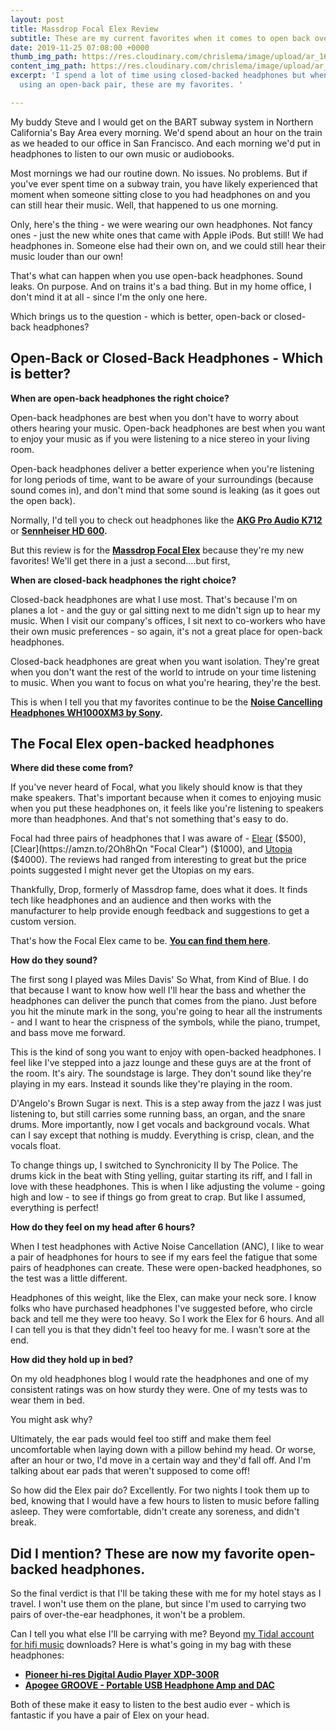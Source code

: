 ```yaml
---
layout: post
title: Massdrop Focal Elex Review
subtitle: These are my current favorites when it comes to open back over-the-ear headphones
date: 2019-11-25 07:08:00 +0000
thumb_img_path: https://res.cloudinary.com/chrislema/image/upload/ar_16:9,c_fill/c_scale,w_auto/c_limit,w_1000/v1574666039/FocalHeadphones2_uu1yls.jpg
content_img_path: https://res.cloudinary.com/chrislema/image/upload/ar_16:9,c_fill/c_scale,w_auto/c_limit,w_1000/v1574666049/FocalHeadphones_kbxicc.jpg
excerpt: 'I spend a lot of time using closed-backed headphones but when it comes to
  using an open-back pair, these are my favorites. '

---
```

My buddy Steve and I would get on the BART subway system in Northern California's Bay Area every morning. We'd spend about an hour on the train as we headed to our office in San Francisco. And each morning we'd put in headphones to listen to our own music or audiobooks.

Most mornings we had our routine down. No issues. No problems. But if you've ever spent time on a subway train, you have likely experienced that moment when someone sitting close to you had headphones on and you can still hear their music. Well, that happened to us one morning.

Only, here's the thing - we were wearing our own headphones. Not fancy ones - just the new white ones that came with Apple iPods. But still! We had headphones in. Someone else had their own on, and we could still hear their music louder than our own!

That's what can happen when you use open-back headphones. Sound leaks. On purpose. And on trains it's a bad thing. But in my home office, I don't mind it at all - since I'm the only one here.

Which brings us to the question - which is better, open-back or closed-back headphones?

## Open-Back or Closed-Back Headphones - Which is better?

**When are open-back headphones the right choice?**

Open-back headphones are best when you don't have to worry about others hearing your music. Open-back headphones are best when you want to enjoy your music as if you were listening to a nice stereo in your living room.

Open-back headphones deliver a better experience when you're listening for long periods of time, want to be aware of your surroundings (because sound comes in), and don't mind that some sound is leaking (as it goes out the open back).

Normally, I'd tell you to check out headphones like the [**AKG Pro Audio K712**](https://amzn.to/2Da6M0f "AKG Pro Audio K712") or [**Sennheiser HD 600**](https://amzn.to/2XNzIED "Sennheiser HD 600")**.**

But this review is for the [**Massdrop Focal Elex**](https://drop.com/buy/massdrop-x-focal-elex-headphones/ "Focal ") because they're my new favorites! We'll get there in a just a second....but first,

**When are closed-back headphones the right choice?**

Closed-back headphones are what I use most. That's because I'm on planes a lot - and the guy or gal sitting next to me didn't sign up to hear my music. When I visit our company's offices, I sit next to co-workers who have their own music preferences - so again, it's not a great place for open-back headphones.

Closed-back headphones are great when you want isolation. They're great when you don't want the rest of the world to intrude on your time listening to music. When you want to focus on what you're hearing, they're the best.

This is when I tell you that my favorites continue to be the [**Noise Cancelling Headphones WH1000XM3 by Sony**](https://amzn.to/2pOQJlt "Noise Cancelling Headphones WH1000XM3 by Sony")**.**

## The Focal Elex open-backed headphones

**Where did these come from?**

If you've never heard of Focal, what you likely should know is that they make speakers. That's important because when it comes to enjoying music when you put these headphones on, it feels like you're listening to speakers more than headphones. And that's not something that's easy to do.

Focal had three pairs of headphones that I was aware of - [Elear](https://amzn.to/35vqcJ2 "Focal Elear") ($500), [Clear](https://amzn.to/2Oh8hQn "Focal Clear") ($1000), and [Utopia](https://amzn.to/2riASff "Focal Utopia") ($4000). The reviews had ranged from interesting to great but the price points suggested I might never get the Utopias on my ears.

Thankfully, Drop, formerly of Massdrop fame, does what it does. It finds tech like headphones and an audience and then works with the manufacturer to help provide enough feedback and suggestions to get a custom version.

That's how the Focal Elex came to be. [**You can find them here**](https://drop.com/buy/massdrop-x-focal-elex-headphones "Focal Elex Headphones").

**How do they sound?**

The first song I played was Miles Davis' So What, from Kind of Blue. I do that because I want to know how well I'll hear the bass and whether the headphones can deliver the punch that comes from the piano. Just before you hit the minute mark in the song, you're going to hear all the instruments - and I want to hear the crispness of the symbols, while the piano, trumpet, and bass move me forward.

This is the kind of song you want to enjoy with open-backed headphones. I feel like I've stepped into a jazz lounge and these guys are at the front of the room. It's airy. The soundstage is large. They don't sound like they're playing in my ears. Instead it sounds like they're playing in the room.

D'Angelo's Brown Sugar is next. This is a step away from the jazz I was just listening to, but still carries some running bass, an organ, and the snare drums. More importantly, now I get vocals and background vocals. What can I say except that nothing is muddy. Everything is crisp, clean, and the vocals float.

To change things up, I switched to Synchronicity II by The Police. The drums kick in the beat with Sting yelling, guitar starting its riff, and I fall in love with these headphones. This is when I like adjusting the volume - going high and low - to see if things go from great to crap. But like I assumed, everything is perfect!

**How do they feel on my head after 6 hours?**

When I test headphones with Active Noise Cancellation (ANC), I like to wear a pair of headphones for hours to see if my ears feel the fatigue that some pairs of headphones can create. These were open-backed headphones, so the test was a little different.

Headphones of this weight, like the Elex, can make your neck sore. I know folks who have purchased headphones I've suggested before, who circle back and tell me they were too heavy. So I work the Elex for 6 hours. And all I can tell you is that they didn't feel too heavy for me. I wasn't sore at the end.

**How did they hold up in bed?**

On my old headphones blog I would rate the headphones and one of my consistent ratings was on how sturdy they were. One of my tests was to wear them in bed.

You might ask why?

Ultimately, the ear pads would feel too stiff and make them feel uncomfortable when laying down with a pillow behind my head. Or worse, after an hour or two, I'd move in a certain way and they'd fall off. And I'm talking about ear pads that weren't supposed to come off!

So how did the Elex pair do? Excellently. For two nights I took them up to bed, knowing that I would have a few hours to listen to music before falling asleep. They were comfortable, didn't create any soreness, and didn't break.

## Did I mention? These are now my favorite open-backed headphones.

So the final verdict is that I'll be taking these with me for my hotel stays as I travel. I won't use them on the plane, but since I'm used to carrying two pairs of over-the-ear headphones, it won't be a problem.

Can I tell you what else I'll be carrying with me? Beyond [my Tidal account for hifi music](https://tidal.com/ "my Tidal account for hifi music")  downloads? Here is what's going in my bag with these headphones:

* [**Pioneer hi-res Digital Audio Player XDP-300R**](https://amzn.to/35vKAtt "Pioneer hi-res Digital Audio Player XDP-300R")
* [**Apogee GROOVE - Portable USB Headphone Amp and DAC**](https://amzn.to/37C8tl6 "Apogee GROOVE - Portable USB Headphone Amp and DAC")

Both of these make it easy to listen to the best audio ever - which is fantastic if you have a pair of Elex on your head.
